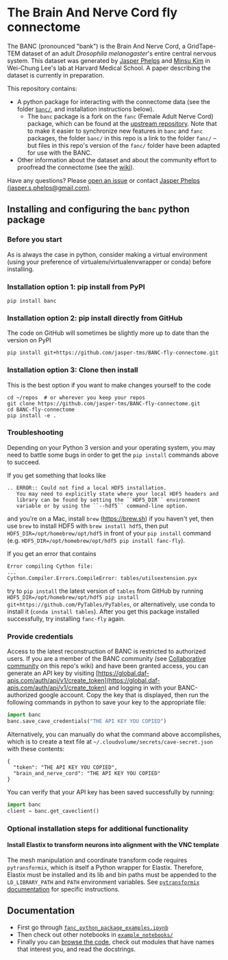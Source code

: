 # The Brain And Nerve Cord fly connectome

The BANC (pronounced "bank") is the Brain And Nerve Cord, a GridTape-TEM dataset of an adult _Drosophila melanogaster_'s entire central nervous system. This dataset was generated by [Jasper Phelps](http://jasper.science) and [Minsu Kim](https://www.linkedin.com/in/mindy-minsu-kim/) in Wei-Chung Lee's lab at Harvard Medical School. A paper describing the dataset is currently in preparation.

This repository contains:
- A python package for interacting with the connectome data (see the folder [`banc/`](banc), and installation instructions below).
  - The `banc` package is a fork on the `fanc` (Female Adult Nerve Cord) package, which can be found at the [upstream repository](https://github.com/htem/FANC_auto_recon). Note that to make it easier to synchronize new features in `banc` and `fanc` packages, the folder `banc/` in this repo is a link to the folder `fanc/` – but files in this repo's version of the `fanc/` folder have been adapted for use with the BANC.
- Other information about the dataset and about the community effort to proofread the connectome (see the [wiki](https://github.com/jasper-tms/BANC-fly-connectome/wiki)).

Have any questions? Please [open an issue](https://github.com/jasper-tms/BANC-fly-connectome/issues/new) or contact [Jasper Phelps (jasper.s.phelps@gmail.com)](http://jasper.science).

## Installing and configuring the `banc` python package

### Before you start

As is always the case in python, consider making a virtual environment (using your preference of virtualenv/virtualenvwrapper or conda) before installing.

### Installation option 1: pip install from PyPI

    pip install banc

### Installation option 2: pip install directly from GitHub
The code on GitHub will sometimes be slightly more up to date than the version on PyPI

    pip install git+https://github.com/jasper-tms/BANC-fly-connectome.git

### Installation option 3: Clone then install
This is the best option if you want to make changes yourself to the code

    cd ~/repos  # or wherever you keep your repos
    git clone https://github.com/jasper-tms/BANC-fly-connectome.git
    cd BANC-fly-connectome
    pip install -e .

### Troubleshooting
Depending on your Python 3 version and your operating system, you may need to battle some bugs in order to get the `pip install` commands above to succeed.

If you get something that looks like

    .. ERROR:: Could not find a local HDF5 installation.
       You may need to explicitly state where your local HDF5 headers and
       library can be found by setting the ``HDF5_DIR`` environment
       variable or by using the ``--hdf5`` command-line option.

and you're on a Mac, install `brew` (https://brew.sh) if you haven't yet, then use `brew` to install HDF5 with `brew install hdf5`, then put `HDF5_DIR=/opt/homebrew/opt/hdf5` in front of your `pip install` command (e.g. `HDF5_DIR=/opt/homebrew/opt/hdf5 pip install fanc-fly`).

If you get an error that contains

    Error compiling Cython file:
    ...
    Cython.Compiler.Errors.CompileError: tables/utilsextension.pyx

try to `pip install` the latest version of `tables` from GitHub by running `HDF5_DIR=/opt/homebrew/opt/hdf5 pip install git+https://github.com/PyTables/PyTables`, or alternatively, use conda to install it (`conda install tables`). After you get this package installed successfully, try installing `fanc-fly` again.

### Provide credentials

Access to the latest reconstruction of BANC is restricted to authorized users. If you are a member of the BANC community (see [Collaborative community](../../wiki#collaborative-community) on this repo's wiki) and have been granted access, you can generate an API key by visiting [https://global.daf-apis.com/auth/api/v1/create_token](https://global.daf-apis.com/auth/api/v1/create_token) and logging in with your BANC-authorized google account. Copy the key that is displayed, then run the following commands in python to save your key to the appropriate file:
```python
import banc
banc.save_cave_credentials("THE API KEY YOU COPIED")
```

Alternatively, you can manually do what the command above accomplishes, which is to create a text file at `~/.cloudvolume/secrets/cave-secret.json` with these contents:

    {
      "token": "THE API KEY YOU COPIED",
      "brain_and_nerve_cord": "THE API KEY YOU COPIED"
    }

You can verify that your API key has been saved successfully by running:
```python
import banc
client = banc.get_caveclient()
```

### Optional installation steps for additional functionality

#### Install Elastix to transform neurons into alignment with the VNC template
The mesh manipulation and coordinate transform code requires `pytransformix`, which is itself a Python wrapper for Elastix. Therefore, Elastix must be installed and its lib and bin paths must be appended to the `LD_LIBRARY_PATH` and `PATH` environment variables. See [`pytransformix` documentation](https://github.com/jasper-tms/pytransformix#installation) for specific instructions.

## Documentation
- First go through [`fanc_python_package_examples.ipynb`](https://github.com/jasper-tms/BANC-fly-connectome/blob/main/example_notebooks/fanc_python_package_examples.ipynb)
- Then check out other notebooks in [`example_notebooks/`](https://github.com/jasper-tms/BANC-fly-connectome/tree/main/example_notebooks)
- Finally you can [browse the code](https://github.com/jasper-tms/BANC-fly-connectome/tree/main/banc), check out modules that have names that interest you, and read the docstrings.
